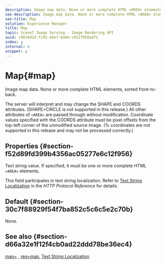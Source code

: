 ```yaml
---
description: Image map data. None or more complete HTML <AREA> elements, sorted front-to-back.
seo-description: Image map data. None or more complete HTML <AREA> elements, sorted front-to-back.
seo-title: Map
solution: Experience Manager
title: Map
topic: Scene7 Image Serving - Image Rendering API
uuid: c9034d2d-fc85-4da7-8ade-c012f958adf2
index: y
internal: n
snippet: y
---
```


# Map{#map}

Image map data. None or more complete HTML <AREA> elements, sorted front-to-back.

The server will interpret and may change the SHAPE and COORDS attributes. (SHAPE=CIRCLE is not supported in this release.) All other attributes of `<AREA>` are passed through without modification. Coordinate values specified with the COORDS attribute must be pixel offsets from the top-left corner of the unmodified source image. (% coordinates are not supported in this release and may not be processed correctly.)

## Properties {#section-f52d89fd399b4356ac05277e6c12f956}

Text string value. If specified, it must be one or more complete HTML `<AREA>` elements.

This field participates in text string localization. Refer to [Text String Localization](r_text_string_localization.md#reference_CAE5F6CEA4764762852ACAAB3B7B3527) in the *HTTP Protocol Reference* for details.

## Default {#section-30c7f88929f54f7ba852c5c6c5e2c70b}

None.

## See also {#section-d66a32e1f12f4cb0ad22ddd78be36ec4}

[map=](r_map.md#reference_8F96545F196B4B7CAA616E15C2363F06) , [req=map](r_req.md#reference_907CDB4A97034DB7AD94695F25552E76), [Text String Localization](r_text_string_localization.md#reference_CAE5F6CEA4764762852ACAAB3B7B3527) 

